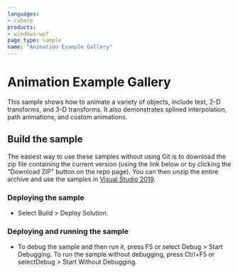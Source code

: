 ```yaml
---
languages:
- csharp
products:
- windows-wpf
page_type: sample
name: "Animation Example Gallery"
---
```


# Animation Example Gallery
This sample shows how to animate a variety of objects, include text, 2-D transforms, and 3-D transforms. It also demonstrates splined interpolation, path animations, and custom animations.

## Build the sample
The easiest way to use these samples without using Git is to download the zip file containing the current version (using the link below or by clicking the "Download ZIP" button on the repo page). You can then unzip the entire archive and use the samples in [Visual Studio 2019](https://www.visualstudio.com/wpf-vs).

### Deploying the sample
- Select Build > Deploy Solution. 

### Deploying and running the sample
- To debug the sample and then run it, press F5 or select Debug >  Start Debugging. To run the sample without debugging, press Ctrl+F5 or selectDebug > Start Without Debugging. 


